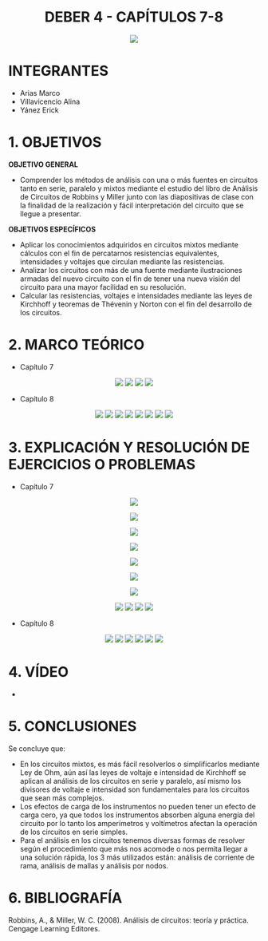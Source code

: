 <div align="center">

# DEBER 4 - CAPÍTULOS 7-8
  
![](https://github.com/erickyanez1/IMAGENES-DEBER-1/blob/main/espe.png) 

</div>

# **INTEGRANTES**

- Arias Marco
- Villavicencio Alina
- Yánez Erick


# **1. OBJETIVOS**

**OBJETIVO GENERAL**
  - Comprender los métodos de análisis con una o más fuentes en circuitos tanto en serie, paralelo y mixtos mediante el estudio del libro de Análisis de Circuitos de Robbins y Miller junto con las diapositivas de clase con la finalidad de la realización y fácil interpretación del circuito que se llegue a presentar.
 
 **OBJETIVOS ESPECÍFICOS**
  - Aplicar los conocimientos adquiridos en circuitos mixtos mediante cálculos con el fin de percatarnos resistencias equivalentes, intensidades y voltajes que circulan mediante las resistencias.
  - Analizar los circuitos con más de una fuente mediante ilustraciones armadas del nuevo circuito con el fin de tener una nueva visión del circuito para una mayor facilidad en su resolución.
  - Calcular las resistencias, voltajes e intensidades mediante las leyes de Kirchhoff y teoremas de Thévenin y Norton con el fin del desarrollo de los circuitos.
  
# **2. MARCO TEÓRICO**

- Capítulo 7
<div align="center">

![](https://github.com/erickyanez1/DEBER4/blob/main/IMG/MarcoTeorico_1.png)
![](https://github.com/erickyanez1/DEBER4/blob/main/IMG/MarcoTeorico_2.png)
![](https://github.com/erickyanez1/DEBER4/blob/main/IMG/MarcoTeorico_3.png)
![](https://github.com/erickyanez1/DEBER4/blob/main/IMG/MarcoTeorico_4.png)
  
  
  


</div>


- Capítulo 8
<div align="center">

![](https://github.com/erickyanez1/DEBER4/blob/main/IMG/MapaCap8_P1.jpg)
![](https://github.com/erickyanez1/DEBER4/blob/main/IMG/MapaCap8_P2.jpg)
![](https://github.com/erickyanez1/DEBER4/blob/main/IMG/MapaCap8_P3.jpg)
![](https://github.com/erickyanez1/DEBER4/blob/main/IMG/MapaCap8_P4.jpg)
![](https://github.com/erickyanez1/DEBER4/blob/main/IMG/MapaCap8_P5.jpg)
![](https://github.com/erickyanez1/DEBER4/blob/main/IMG/MapaCap8_P6.jpg)
![](https://github.com/erickyanez1/DEBER4/blob/main/IMG/MapaCap8_P7.jpg)
![](https://github.com/erickyanez1/DEBER4/blob/main/IMG/MapaCap8_P8.jpg)
  
  
  


</div>




# **3. EXPLICACIÓN Y RESOLUCIÓN DE EJERCICIOS O PROBLEMAS**

- Capítulo 7
<div align="center">

  
  
![](https://github.com/erickyanez1/DEBER4/blob/main/IMG/7-3.PNG)

  
  
![](https://github.com/erickyanez1/DEBER4/blob/main/IMG/7-7.PNG)
  
  

![](https://github.com/erickyanez1/DEBER4/blob/main/IMG/7-11.1.PNG)
  
![](https://github.com/erickyanez1/DEBER4/blob/main/IMG/7-11.2.PNG)
  
  
  
![](https://github.com/erickyanez1/DEBER4/blob/main/IMG/7-15.PNG)
  
  
  
![](https://github.com/erickyanez1/DEBER4/blob/main/IMG/7-27.PNG)
  
  
  
![](https://github.com/erickyanez1/DEBER4/blob/main/IMG/7-31.PNG)
  
![](https://github.com/erickyanez1/DEBER4/blob/main/IMG/Ejer_35_cap7.png)
![](https://github.com/erickyanez1/DEBER4/blob/main/IMG/Ejer_37_cap7.png)
![](https://github.com/erickyanez1/DEBER4/blob/main/IMG/Ejer_39_cap7.png)
![](https://github.com/erickyanez1/DEBER4/blob/main/IMG/Ejer_41_cap7.png) 

</div>

- Capítulo 8
<div align="center">

![](https://github.com/erickyanez1/DEBER4/blob/main/IMG/Ejer_1y3_cap8.png)
![](https://github.com/erickyanez1/DEBER4/blob/main/IMG/Ejer_5y7_cap8.png)
![](https://github.com/erickyanez1/DEBER4/blob/main/IMG/Ejer_9y11_cap8.png)
![](https://github.com/erickyanez1/DEBER4/blob/main/IMG/Ejer_15y17_cap8.png)
![](https://github.com/erickyanez1/DEBER4/blob/main/IMG/Ejer_19_cap8.png)
![](https://github.com/erickyanez1/DEBER4/blob/main/IMG/Ejer_21_cap8.png)

  
  
  


</div>

# **4. VÍDEO**

- 

# **5. CONCLUSIONES**

Se concluye que:

- En los circuitos mixtos, es más fácil resolverlos o simplificarlos mediante Ley de Ohm, aún así las leyes de voltaje e intensidad de Kirchhoff se aplican al análisis de los circuitos en serie y paralelo, así mismo los divisores de voltaje e intensidad son fundamentales para los circuitos que sean más complejos.
- Los efectos de carga de los instrumentos no pueden tener un efecto de carga cero, ya que todos los instrumentos absorben alguna energía del circuito por lo tanto los amperímetros y voltímetros afectan la operación de los circuitos en serie simples.
- Para el análisis en los circuitos tenemos diversas formas de resolver según el procedimiento que más nos acomode o nos permita llegar a una solución rápida, los 3 más utilizados están: análisis de corriente de rama, análisis de mallas y análisis por nodos.


# **6. BIBLIOGRAFÍA**

Robbins, A., & Miller, W. C. (2008). Análisis de circuitos: teoría y práctica. Cengage Learning Editores.
